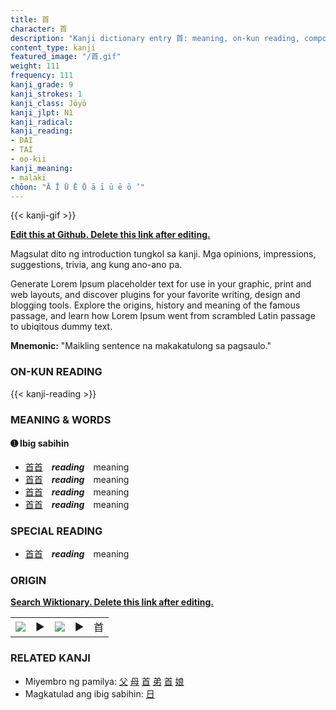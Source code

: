 ```yaml
---
title: 首
character: 首
description: "Kanji dictionary entry 首: meaning, on-kun reading, compounds, origin, related kanji"
content_type: kanji
featured_image: "/首.gif"
weight: 111
frequency: 111
kanji_grade: 9
kanji_strokes: 1
kanji_class: Jōyō
kanji_jlpt: N1
kanji_radical: 
kanji_reading: 
- DAI
- TAI
- oo-kii
kanji_meaning:
- malaki
chōon: "Ā Ī Ū Ē Ō ā ī ū ē ō ’"
---
```

[//]: # (Don't edit the line below. Kanji animated GIF code is automatically generated.)
{{< kanji-gif >}}

[//]: # (Edit below this line.)

**[Edit this at Github. Delete this link after editing.](https://github.com/tim0g/tim/tree/main/content/kanji/首/index.md)**

Magsulat dito ng introduction tungkol sa kanji. Mga opinions, impressions, suggestions, trivia, ang kung ano-ano pa.

Generate Lorem Ipsum placeholder text for use in your graphic, print and web layouts, and discover plugins for your favorite writing, design and blogging tools. Explore the origins, history and meaning of the famous passage, and learn how Lorem Ipsum went from scrambled Latin passage to ubiqitous dummy text.
 
**Mnemonic:** "Maikling sentence na makakatulong sa pagsaulo."

### ON-KUN READING

[//]: # (Don't edit the line below. ON-KUN READING code is automatically generated.)
{{< kanji-reading >}}

### MEANING & WORDS

#### ➊ **Ibig sabihin**
  - [首](../首)[首](../首)　***reading***　meaning
  - [首](../首)[首](../首)　***reading***　meaning
  - [首](../首)[首](../首)　***reading***　meaning
  - [首](../首)[首](../首)　***reading***　meaning

### SPECIAL READING
  - [首](../首)[首](../首)　***reading***　meaning

### ORIGIN

**[Search Wiktionary. Delete this link after editing.](https://wiktionary.org/wiki/首)**
<table class="kanji-table"><tr><td>
<img src="60px-首-bronze.svg.png">
</td><td>▶</td><td>
<img src="60px-首-oracle.svg.png">
</td><td>▶</td>
<td class="kanji-origin">首</td>
</tr></table>

### RELATED KANJI
- Miyembro ng pamilya: [父](../父) [母](../母) [首](../首) [弟](../弟) [首](../首) [娘](../娘)
- Magkatulad ang ibig sabihin: [日](../日)
